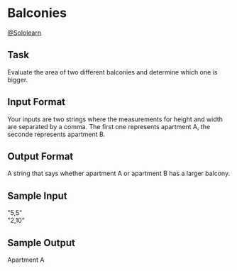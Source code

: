 # Balconies

[@Sololearn](sololearn.com)

## Task
Evaluate the area of two different balconies and determine which one is bigger.

## Input Format
Your inputs are two strings where the measurements for height and width are separated by a comma. The first one represents apartment A, the seconde represents apartment B.

## Output Format
A string that says whether apartment A or apartment B has a larger balcony.

## Sample Input
"5,5"  
"2,10"

## Sample Output
Apartment A
